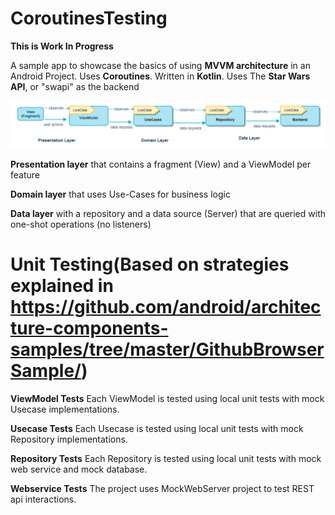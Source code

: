 # CoroutinesTesting

**This is Work In Progress**

A sample app to showcase the basics of using **MVVM architecture** in an Android Project. Uses **Coroutines**. Written in **Kotlin**. Uses The **Star Wars API**, or "swapi" as the backend

![digital_sky_hld](app/src/main/res/mipmap-xxxhdpi/digital_sky_hld.png)


**Presentation layer** that contains a fragment (View) and a ViewModel per feature

**Domain layer** that uses Use-Cases for business logic

**Data layer** with a repository and a data source (Server) that are queried with one-shot operations (no listeners)



# Unit Testing(Based on strategies explained in https://github.com/android/architecture-components-samples/tree/master/GithubBrowserSample/)

**ViewModel Tests**
Each ViewModel is tested using local unit tests with mock Usecase implementations.

**Usecase Tests**
Each Usecase is tested using local unit tests with mock Repository implementations.

**Repository Tests**
Each Repository is tested using local unit tests with mock web service and mock database.

**Webservice Tests**
The project uses MockWebServer project to test REST api interactions.
